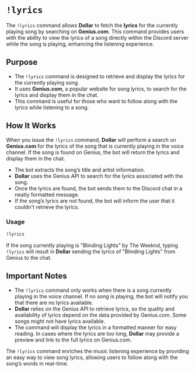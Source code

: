 # `!lyrics`

The `!lyrics` command allows **Dollar** to fetch the **lyrics** for the currently playing song by searching on **Genius.com**. This command provides users with the ability to view the lyrics of a song directly within the Discord server while the song is playing, enhancing the listening experience.

## Purpose
- The `!lyrics` command is designed to retrieve and display the lyrics for the currently playing song.
- It uses **Genius.com**, a popular website for song lyrics, to search for the lyrics and display them in the chat.
- This command is useful for those who want to follow along with the lyrics while listening to a song.

## How It Works
When you issue the `!lyrics` command, **Dollar** will perform a search on **Genius.com** for the lyrics of the song that is currently playing in the voice channel. If the song is found on Genius, the bot will return the lyrics and display them in the chat.

- The bot extracts the song’s title and artist information.
- **Dollar** uses the Genius API to search for the lyrics associated with the song.
- Once the lyrics are found, the bot sends them to the Discord chat in a neatly formatted message.
- If the song’s lyrics are not found, the bot will inform the user that it couldn't retrieve the lyrics.

### Usage

```bash
!lyrics
```

If the song currently playing is "Blinding Lights" by The Weeknd, typing `!lyrics` will result in **Dollar** sending the lyrics of "Blinding Lights" from Genius to the chat.

## Important Notes

- The `!lyrics` command only works when there is a song currently playing in the voice channel. If no song is playing, the bot will notify you that there are no lyrics available.
- **Dollar** relies on the Genius API to retrieve lyrics, so the quality and availability of lyrics depend on the data provided by Genius.com. Some songs might not have lyrics available.
- The command will display the lyrics in a formatted manner for easy reading. In cases where the lyrics are too long, **Dollar** may provide a preview and link to the full lyrics on Genius.com.

The `!lyrics` command enriches the music listening experience by providing an easy way to view song lyrics, allowing users to follow along with the song’s words in real-time.
